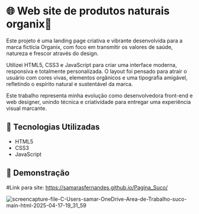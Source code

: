 # 🌐 Web site de produtos naturais organix🍋

Este projeto é uma landing page criativa e vibrante desenvolvida para a marca fictícia Organix, com foco em transmitir os valores de saúde, natureza e frescor através do design.

Utilizei HTML5, CSS3 e JavaScript para criar uma interface moderna, responsiva e totalmente personalizada. O layout foi pensado para atrair o usuário com cores vivas, elementos orgânicos e uma tipografia amigável, refletindo o espírito natural e sustentável da marca.

Este trabalho representa minha evolução como desenvolvedora front-end e web designer, unindo técnica e criatividade para entregar uma experiência visual marcante.

## 🚀 Tecnologias Utilizadas

- HTML5  
- CSS3  
- JavaScript 

## 📸 Demonstração
#Link para site: https://samarasfernandes.github.io/Pagina_Suco/

![screencapture-file-C-Users-samar-OneDrive-Area-de-Trabalho-suco-main-html-2025-04-17-19_31_59](https://github.com/user-attachments/assets/5ab7cd89-5905-4ead-aa3f-9edb9aaac349)

